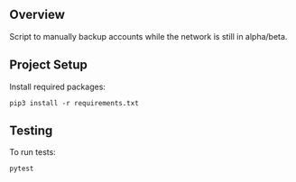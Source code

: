 ## Overview

Script to manually backup accounts while the network is still in alpha/beta.

## Project Setup

Install required packages:
```
pip3 install -r requirements.txt
```

## Testing

To run tests:
```
pytest
```
